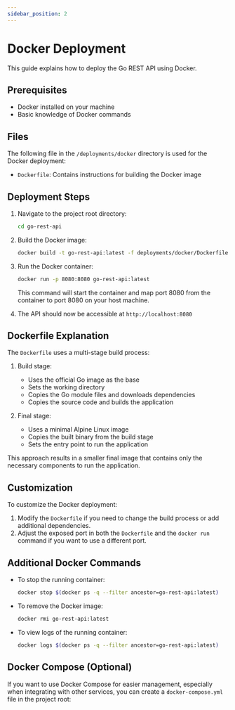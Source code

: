 ```yaml
---
sidebar_position: 2
---
```


# Docker Deployment

This guide explains how to deploy the Go REST API using Docker.

## Prerequisites

- Docker installed on your machine
- Basic knowledge of Docker commands

## Files

The following file in the `/deployments/docker` directory is used for the Docker deployment:

- `Dockerfile`: Contains instructions for building the Docker image

## Deployment Steps

1. Navigate to the project root directory:
   ```bash
   cd go-rest-api
   ```

2. Build the Docker image:
   ```bash
   docker build -t go-rest-api:latest -f deployments/docker/Dockerfile .
   ```

3. Run the Docker container:
   ```bash
   docker run -p 8080:8080 go-rest-api:latest
   ```

   This command will start the container and map port 8080 from the container to port 8080 on your host machine.

4. The API should now be accessible at `http://localhost:8080`

## Dockerfile Explanation

The `Dockerfile` uses a multi-stage build process:

1. Build stage:
   - Uses the official Go image as the base
   - Sets the working directory
   - Copies the Go module files and downloads dependencies
   - Copies the source code and builds the application

2. Final stage:
   - Uses a minimal Alpine Linux image
   - Copies the built binary from the build stage
   - Sets the entry point to run the application

This approach results in a smaller final image that contains only the necessary components to run the application.

## Customization

To customize the Docker deployment:

1. Modify the `Dockerfile` if you need to change the build process or add additional dependencies.
2. Adjust the exposed port in both the `Dockerfile` and the `docker run` command if you want to use a different port.

## Additional Docker Commands

- To stop the running container:
  ```bash
  docker stop $(docker ps -q --filter ancestor=go-rest-api:latest)
  ```

- To remove the Docker image:
  ```bash
  docker rmi go-rest-api:latest
  ```

- To view logs of the running container:
  ```bash
  docker logs $(docker ps -q --filter ancestor=go-rest-api:latest)
  ```

## Docker Compose (Optional)

If you want to use Docker Compose for easier management, especially when integrating with other services, you can create a `docker-compose.yml` file in the project root:

